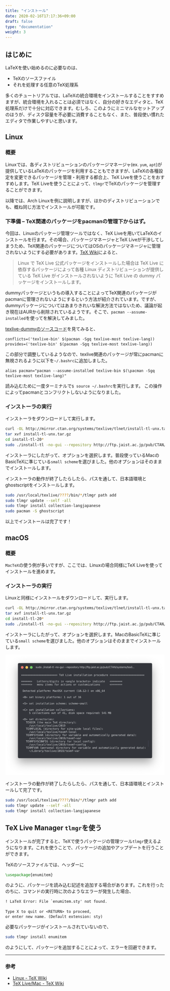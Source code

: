 ```yaml
---
title: "インストール"
date: 2020-02-16T17:17:36+09:00
draft: false
type: "documentation"
weight: 3
---
```


## はじめに

LaTeXを使い始めるのに必要なのは、

- TeXのソースファイル
- それを処理する任意のTeX処理系

多くのチュートリアルでは、LaTeXの統合環境をインストールすることをすすめますが、統合環境を入れることは必須ではなく、自分の好きなエディタと、TeX処理系だけで十分に対応できます。むしろ、このようにミニマルなセットアップのほうが、ディスク容量を不必要に消費することもなく、また、普段使い慣れたエディタで作業しやすいと思います。

## Linux

### 概要

Linuxでは、各ディストリビューションのパッケージマネージャ(ex. `yum`, `apt`)が提供しているLaTeXのパッケージを利用することもできますが、LaTeXの各種設定を変更できるパッケージを管理・利用する都合上、TeX Liveを使うことをおすすめします。TeX Liveを使うことによって、`tlmgr`でTeXのパッケージを管理することができます。

以降では、Arch Linuxを例に説明しますが、ほかのディストリビューションでも、概ね同じ方法でインストールが可能です。

### 下準備 – TeX関連のパッケージをpacmanの管理下からはず。

今回は、Linuxのパッケージ管理ツールではなく、TeX Liveを用いてLaTeXのインストールを行ます。その場合、パッケージマネージャとTeX Liveが干渉してしまうため、TeX関連のパッケージについてはOSのパッケージマネージャに管理されないようにする必要があります。[TeX Wiki](https://texwiki.texjp.org/?texlive-dummy#archlinux)によると、

> Linux で TeX Live 公式パッケージをインストールした場合は TeX Live に依存するパッケージによって各種 Linux ディストリビューションが提供している TeX Live がインストールされないように TeX Live の dummy パッケージをインストールします。

dummyパッケージというもの導入することによってTeX関連のパッケージがpacmanに管理されないようにするという方法が紹介されています。ですが、dummyパッケージについてはあまりきれいな解決方法ではないため、議論が起き現在はAURから削除されているようです。そこで、`pacman --assume-installed`を使ってを解決してみました。

[texlive-dummyのソースコード](https://github.com/zhou13/aur/blob/master/texlive-dummy/PKGBUILD)を見てみると、

```:PKGBUILD
conflicts=('texlive-bin' $(pacman -Sgq texlive-most texlive-lang))
provides=('texlive-bin' $(pacman -Sgq texlive-most texlive-lang))
```
この部分で調整しているようなので、texlive関連のパッケージが常にpacmanに無視されるように以下を`~/.bashrc`に追加しました。

```
alias pacman="pacman --assume-installed texlive-bin $(\pacman -Sgq texlive-most texlive-lang)"
```
読み込むために一度ターミナルで`$ source ~/.bashrc`を実行します。
この操作によってpacmanとコンフリクトしないようになりました。

### インストーラの実行

インストーラをダウンロードして実行します。

```bash
curl -OL http://mirror.ctan.org/systems/texlive/tlnet/install-tl-unx.tar.gz
tar xvf install-tl-unx.tar.gz
cd install-tl-20*
sudo ./install-tl -no-gui --repository http://ftp.jaist.ac.jp/pub/CTAN/systems/texlive/tlnet/
```

インストーラにしたがって、オプションを選択します。普段使っているMacのBasicTeXに準じている`small scheme`を選びました。他のオプションはそのままでインストールします。

インストーラの動作が終了したらしたら、パスを通して、日本語環境とghostscriptをインストールします。

```bash
sudo /usr/local/texlive/????/bin/*/tlmgr path add
sudo tlmgr update --self -all
sudo tlmgr install collection-langjapanese
sudo pacman -S ghostscript
```

以上でインストールは完了です！


## macOS

### 概要

`MacTeX`の使う例が多いですが、ここでは、Linuxの場合同様にTeX Liveを使ってインストールを進めます。

### インストーラの実行

Linuxと同様にインストールをダウンロードして、実行します。

```bash
curl -OL http://mirror.ctan.org/systems/texlive/tlnet/install-tl-unx.tar.gz
tar xvf install-tl-unx.tar.gz
cd install-tl-20*
sudo ./install-tl -no-gui --repository http://ftp.jaist.ac.jp/pub/CTAN/systems/texlive/tlnet/
```

インストーラにしたがって、オプションを選択します。MacのBasicTeXに準じている`small scheme`を選びました。他のオプションはそのままでインストールします。

![インストーラ画面](tex-installer.png)

インストーラの動作が終了したらしたら、パスを通して、日本語環境とインストールして完了です。

```bash
sudo /usr/local/texlive/????/bin/*/tlmgr path add
sudo tlmgr update --self -all
sudo tlmgr install collection-langjapanese
```


## TeX Live Manager `tlmgr`を使う

インストールが完了すると、TeXで使うパッケージの管理ツール`tlmgr`使えるようになります。これを使うことで、パッケージの追加やアップデートを行うことができます。

TeXのソースファイルでは、ヘッダーに

```latex
\usepackage{enumitem}
```

のように、パッケージを読み込む記述を追加する場合があります。これを行ったのちに、コマンドの実行時に次のようなエラーが発生した場合、

```
! LaTeX Error: File `enumitem.sty' not found.

Type X to quit or <RETURN> to proceed,
or enter new name. (Default extension: sty)
```

必要なパッケージがインストールされていないので、

```bash
sudo tlmgr install enumitem
```

のようにして、パッケージを追加することによって、エラーを回避できます。

---

### 参考

- [Linux - TeX Wiki](https://texwiki.texjp.org/?Linux#texliveinstall)
- [TeX Live/Mac - TeX Wiki](https://texwiki.texjp.org/?TeX%20Live%2FMac#texlive-install-official)
